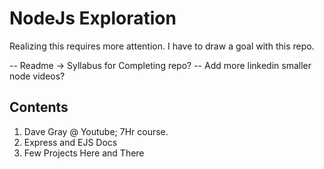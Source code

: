 # NodeJs Exploration
Realizing this requires more attention. I have to draw a goal with this repo.

-- Readme -> Syllabus for Completing repo?
-- Add more linkedin smaller node videos? 

## Contents
1. Dave Gray @ Youtube; 7Hr course.
2. Express and EJS Docs
3. Few Projects Here and There